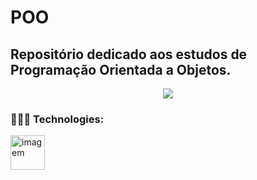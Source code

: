 # POO
## Repositório dedicado aos estudos de **Programação Orientada a Objetos.**

<p align="center">
<img src="https://i.imgur.com/wvlO9Qh.gif">

### 👨🏻‍💻 Technologies:

<img src="https://www.alura.com.br/artigos/assets/formacao-linguagem-c-plus-plus/img-01.png" alt="imagem" width="55"> 
